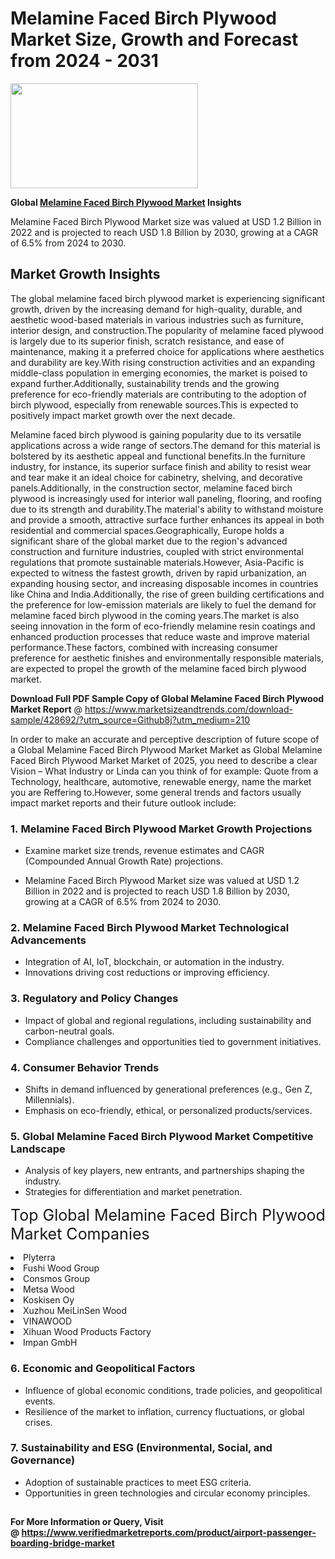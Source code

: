 <H1>Melamine Faced Birch Plywood Market Size, Growth and Forecast from 2024 - 2031</H1><img class="aligncenter size-medium wp-image-584254" src="https://thirdeyenews.in/wp-content/uploads/2024/09/Global-Market-Research-300x168.jpeg" alt="" width="300" height="168" /><p><strong>Global&nbsp;<a href="https://www.marketsizeandtrends.com/download-sample/428692/?utm_source=Github8j?utm_medium=210">Melamine Faced Birch Plywood Market</a> Insights</strong></p><p>Melamine Faced Birch Plywood Market size was valued at USD 1.2 Billion in 2022 and is projected to reach USD 1.8 Billion by 2030, growing at a CAGR of 6.5% from 2024 to 2030.</p><p><h2>Market Growth Insights</h2> <p>The global melamine faced birch plywood market is experiencing significant growth, driven by the increasing demand for high-quality, durable, and aesthetic wood-based materials in various industries such as furniture, interior design, and construction.The popularity of melamine faced plywood is largely due to its superior finish, scratch resistance, and ease of maintenance, making it a preferred choice for applications where aesthetics and durability are key.With rising construction activities and an expanding middle-class population in emerging economies, the market is poised to expand further.Additionally, sustainability trends and the growing preference for eco-friendly materials are contributing to the adoption of birch plywood, especially from renewable sources.This is expected to positively impact market growth over the next decade.</p> <p>Melamine faced birch plywood is gaining popularity due to its versatile applications across a wide range of sectors.The demand for this material is bolstered by its aesthetic appeal and functional benefits.In the furniture industry, for instance, its superior surface finish and ability to resist wear and tear make it an ideal choice for cabinetry, shelving, and decorative panels.Additionally, in the construction sector, melamine faced birch plywood is increasingly used for interior wall paneling, flooring, and roofing due to its strength and durability.The material's ability to withstand moisture and provide a smooth, attractive surface further enhances its appeal in both residential and commercial spaces.Geographically, Europe holds a significant share of the global market due to the region's advanced construction and furniture industries, coupled with strict environmental regulations that promote sustainable materials.However, Asia-Pacific is expected to witness the fastest growth, driven by rapid urbanization, an expanding housing sector, and increasing disposable incomes in countries like China and India.Additionally, the rise of green building certifications and the preference for low-emission materials are likely to fuel the demand for melamine faced birch plywood in the coming years.The market is also seeing innovation in the form of eco-friendly melamine resin coatings and enhanced production processes that reduce waste and improve material performance.These factors, combined with increasing consumer preference for aesthetic finishes and environmentally responsible materials, are expected to propel the growth of the melamine faced birch plywood market.<p><span class=""><strong>Download Full PDF Sample Copy of Global Melamine Faced Birch Plywood Market Report</strong> @ <a href="https://www.marketsizeandtrends.com/download-sample/428692/?utm_source=Github8j?utm_medium=210" target="_blank">https://www.marketsizeandtrends.com/download-sample/428692/?utm_source=Github8j?utm_medium=210</a></span></p><p>In order to make an accurate and perceptive description of future scope of a Global&nbsp;Melamine Faced Birch Plywood Market Market as Global&nbsp;Melamine Faced Birch Plywood Market Market of 2025, you need to describe a clear Vision &ndash; What Industry or Linda can you think of for example: Quote from a Technology, healthcare, automotive, renewable energy, name the market you are Reffering to.However, some general trends and factors usually impact market reports and their future outlook include:</p><h3>1.&nbsp;<strong>Melamine Faced Birch Plywood Market Growth Projections</strong></h3><ul><li>Examine market size trends, revenue estimates and CAGR (Compounded Annual Growth Rate) projections.</li><li><p>Melamine Faced Birch Plywood Market size was valued at USD 1.2 Billion in 2022 and is projected to reach USD 1.8 Billion by 2030, growing at a CAGR of 6.5% from 2024 to 2030.</p></li></ul><h3>2.&nbsp;<strong>Melamine Faced Birch Plywood Market Technological Advancements</strong></h3><ul><li>Integration of AI, IoT, blockchain, or automation in the industry.</li><li>Innovations driving cost reductions or improving efficiency.</li></ul><h3>3.&nbsp;<strong>Regulatory and Policy Changes</strong></h3><ul><li>Impact of global and regional regulations, including sustainability and carbon-neutral goals.</li><li>Compliance challenges and opportunities tied to government initiatives.</li></ul><h3>4.&nbsp;<strong>Consumer Behavior Trends</strong></h3><ul><li>Shifts in demand influenced by generational preferences (e.g., Gen Z, Millennials).</li><li>Emphasis on eco-friendly, ethical, or personalized products/services.</li></ul><h3>5.&nbsp;<strong>Global Melamine Faced Birch Plywood Market Competitive Landscape</strong></h3><ul><li>Analysis of key players, new entrants, and partnerships shaping the industry.</li><li>Strategies for differentiation and market penetration.</li></ul><p data-pm-slice="1 1 []"><span style="color: inherit; font-family: inherit; font-size: 25px;">Top Global Melamine Faced Birch Plywood Market Companies</span></p><div class="" data-test-id=""><p><li>Plyterra</li><li> Fushi Wood Group</li><li> Consmos Group</li><li> Metsa Wood</li><li> Koskisen Oy</li><li> Xuzhou MeiLinSen Wood</li><li> VINAWOOD</li><li> Xihuan Wood Products Factory</li><li> Impan GmbH</li></p></div><h3>6.&nbsp;<strong>Economic and Geopolitical Factors</strong></h3><ul><li>Influence of global economic conditions, trade policies, and geopolitical events.</li><li>Resilience of the market to inflation, currency fluctuations, or global crises.</li></ul><h3>7.&nbsp;<strong>Sustainability and ESG (Environmental, Social, and Governance)</strong></h3><ul><li>Adoption of sustainable practices to meet ESG criteria.</li><li>Opportunities in green technologies and circular economy principles.</li></ul><h2><strong style="font-size: 14px;">For More Information or Query, Visit @&nbsp;</strong><a style="background-color: #ffffff; font-size: 14px;" href="https://www.marketsizeandtrends.com/report/melamine-faced-birch-plywood-market/" target="_blank">https://www.verifiedmarketreports.com/product/airport-passenger-boarding-bridge-market</a></h2>